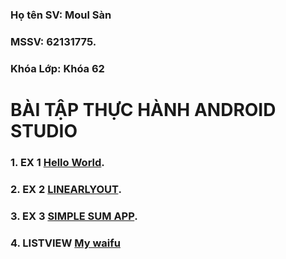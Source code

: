 ### Họ tên SV: Moul Sàn
### MSSV: 62131775.
### Khóa Lớp: Khóa 62

# BÀI TẬP THỰC HÀNH ANDROID STUDIO


### 1. EX 1 [Hello World](https://github.com/moulsan369/62131775-AndroidProgaming/blob/main/BTHone/app/src/main/res/layout/ex_1.xml).

### 2. EX 2 [LINEARLYOUT](https://github.com/moulsan369/62131775-AndroidProgaming/blob/main/BTHone/app/src/main/res/layout/ex_2.xml).

### 3. EX 3 [SIMPLE SUM APP](https://github.com/moulsan369/62131775-AndroidProgaming/blob/main/BTHone/app/src/main/res/layout/ex_3.xml).

### 4. LISTVIEW [My waifu](https://github.com/moulsan369/62131775-AndroidProgaming/tree/main/BTonclass/app/src/main)

